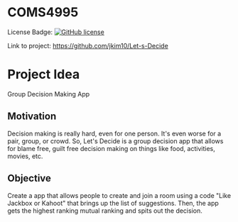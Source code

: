 # COMS4995
License Badge: [![GitHub license](https://img.shields.io/github/license/jkim10/COMS-4995?style=for-the-badge)](https://github.com/jkim10/COMS-4995/blob/master/LICENSE)

Link to project: https://github.com/jkim10/Let-s-Decide
# Project Idea
Group Decision Making App


## Motivation
Decision making is really hard, even for one person. It's even worse for a pair, group, or crowd. So, Let's Decide is a group decision app that allows for blame free, guilt free decision making on things like food, activities, movies, etc.

## Objective
Create a app that allows people to create and join a room using a code "Like Jackbox or Kahoot" that brings up the list of suggestions. Then, the app gets the highest ranking mutual ranking and spits out the decision.
